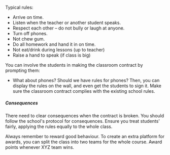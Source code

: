 Typical rules:
- Arrive on time.
- Listen when the teacher or another student speaks.
- Respect each other – do not bully or laugh at anyone.
- Turn off phones.
- Not chew gum.
- Do all homework and hand it in on time.
- Not eat/drink during lessons (up to teacher)
- Raise a hand to speak (if class is big)

You can involve the students in making the classroom contract by prompting them:
- What about phones? Should we have rules for phones?
Then, you can display the rules on the wall, and even get the students to sign it.
Make sure the classroom contract complies with the existing school rules. 

##### Consequences
There need to clear consequences when the contract is broken. You should follow the school's protocol for consequences. Ensure you treat students' fairly, applying the rules equally to the whole class.

Always remember to reward good behaviour. To create an extra platform for awards, you can split the class into two teams for the whole course. Award points whenever XYZ team wins.